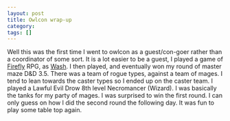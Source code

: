 ```yaml
---
layout: post
title: Owlcon wrap-up
category: 
tags: []
---
```



Well this was the first time I went to owlcon as a guest/con-goer rather than a coordinator of some sort.  It is a lot easier to be a guest, I played a game of <a title="Firefly" target="_blank" href="http://www.margaretweis.com/">Firefly</a> RPG, as <a title="Wash" target="_blank" href="http://www.fireflywiki.org/Firefly/Wash">Wash</a>.  I then played, and eventually won my round of master maze D&D 3.5.  There was a team of rogue types, against a team of mages.  I tend to lean towards the caster types so I ended up on the caster team.  I played a Lawful Evil Drow 8th level Necromancer (Wizard).  I was basically the tanks for my party of mages.  I was surprised to win the first round.  I can only guess on how I did the second round the following day.  It was fun to play some table top again.

